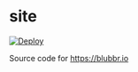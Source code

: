 # site

[![Deploy](https://github.com/BlubbrDev/site/actions/workflows/deploy.yml/badge.svg?branch=main)](https://github.com/BlubbrDev/site/actions/workflows/deploy.yml)

Source code for https://blubbr.io
